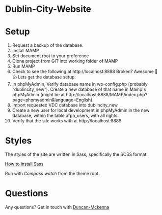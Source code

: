 # Dublin-City-Website

# Setup
1. Request a backup  of the database.
2. Install MAMP
3. Set document root to your preference
4. Clone project from GIT into working folder of MAMP
5. Run MAMP
6. Check to see the following at http://localhost:8888 Broken? Awesome 😬👍 Lets get the database setup:
7. In phpMyAdmin, Verify database name in wp-config.php (probably “dublincity_new”). Create a new database of that name in Mamp's phpMyAdmin (might be at http://localhost:8888/MAMP/index.php?page=phpmyadmin&language=English).
8. Import requested VDC database into dublincity_new
9. Create a new user for local development in phpMyAdmin in the new database, within the table afpa_users, with all rights.
10. Verify that the site works with at http://localhost:8888

# Styles
The styles of the site are written in Sass, specifically the SCSS format. 

[How to install Sass](http://sass-lang.com/install)

Run with *Compass watch* from the theme root.

# Questions
Any questions? Get in touch with [Duncan-Mckenna](https://github.com/Duncan-Mckenna)
